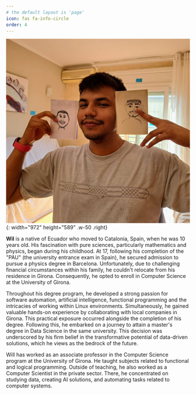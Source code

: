 ```yaml
---
# the default layout is 'page'
icon: fas fa-info-circle
order: 4
---
```


<!-- > Add Markdown syntax content to file `_tabs/about.md`{: .filepath } and it will show up on this page. -->
<!-- {: .prompt-tip } -->
<!---->



![Desktop View](/assets/img/me05.jpg){: width="972" height="589" .w-50 .right}

**Wil** is a native of Ecuador who moved to Catalonia, Spain, when he was 10 years old.
His fascination with pure sciences, particularly mathematics and physics, began during his childhood.
At 17, following his completion of the "PAU" (the university entrance exam in Spain), he secured admission to pursue a physics degree in Barcelona.
Unfortunately, due to challenging financial circumstances within his family, he couldn't relocate from his residence in Girona.
Consequently, he opted to enroll in Computer Science at the University of Girona.

Throughout his degree program,
he developed a strong passion for software automation,
artificial intelligence, functional programming
and the intricacies of working within Linux environments.
Simultaneously,
he gained valuable hands-on experience by collaborating with local companies in Girona.
This practical exposure occurred alongside the completion of his degree.
Following this, he embarked on a journey to attain a master's degree in Data Science in the same university.
This decision was underscored by his firm belief in the transformative potential of data-driven solutions,
which he views as the bedrock of the future.

Will has worked as an associate professor in the Computer Science program at the University of Girona.
He taught subjects related to functional and logical programming. Outside of teaching,
he also worked as a Computer Scientist in the private sector. There,
he concentrated on studying data,
creating AI solutions, and automating tasks related to computer systems.
